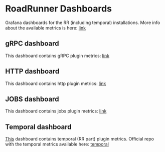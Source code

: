 # RoadRunner Dashboards

Grafana dashboards for the RR (including temporal) installations. More info about the available metrics is here: [link](../metrics.md)

## gRPC dashboard

This dashboard contains gRPC plugin metrics: [link](grpc.md)

## HTTP dashboard

This dashboard contains http plugin metrics: [link](http.md)

## JOBS dashboard

This dashboard contains jobs plugin metrics: [link](jobs.md)

## Temporal dashboard

[This](temporal.md) dashboard contains temporal (RR part) plugin metrics.
Official repo with the temporal metrics available here: [temporal](https://github.com/temporalio/dashboards)
